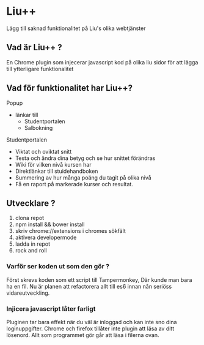 # Liu++
Lägg till saknad funktionalitet på Liu's olika webtjänster

## Vad är Liu++ ?
En Chrome plugin som injecerar javascript kod 
på olika liu sidor för att lägga till
ytterligare funktionalitet

## Vad för funktionalitet har Liu++?
Popup
* länkar till
  * Studentportalen
  * Salbokning

Studentportalen
* Viktat och oviktat snitt
* Testa och ändra dina betyg och se hur snittet förändras
* Wiki för vilken nivå kursen har
* Direktlänkar till stuidehandboken
* Summering av hur många poäng du tagit på olika nivå
* Få en raport på markerade kurser och resultat.


## Utvecklare ?
1. clona repot
2. npm install && bower install
2. skriv chrome://extensions i chromes sökfält
3. aktivera developermode
4. ladda in repot
5. rock and roll

### Varför ser koden ut som den gör ? 
Först skrevs koden som ett script till Tampermonkey, 
Där kunde man bara ha en fil.
Nu är planen att refactorera allt till es6 innan nån 
seriöss vidareutveckling.


### Injicera javascript låter farligt
Pluginen tar bara effekt när du väl är inloggad 
och kan inte sno dina loginuppgifter. 
Chrome och firefox tillåter inte plugin att läsa 
av ditt lösenord.
Allt som programmet gör går att läsa i filerna ovan.

